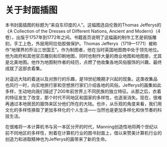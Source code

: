 # 关于封面插图

本书封面插图的标题为“来自东印度的人”。这幅图选自伦敦的Thomas Jefferys的《A Collection of the Dresses of Different Nations, Ancient and Modern》（4卷），出版于1757年到1772年之间。书籍首页说明了这幅画的制作工艺是铜版雕刻，手工上色，外层用阿拉伯胶做保护。Thomas Jefferys（1719—1771）被称作“地理界的乔治三世国王”。作为制图者，他在当时英国地图商中处于领先地位。他为政府和其他官员雕刻和印刷地图，同时也制作大量的商业地图和地图册，尤其是北美地图。他作为地图制作者的经历，点燃了他收集各地风俗服饰的兴趣，最终成就了这部衣着集。

对遥远大陆的着迷以及对旅行的乐趣，是18世纪晚期才兴起的现象。这类收集品也风行一时，向实地旅行家和空想旅行家们介绍各地的风俗。Jefferys的画集如此多样，生动地向我们描述了200年前世界上不同民族的独立特征。从那之后，衣着的特征发生了改变，那个时代不同地区和国家的多样性，也逐渐消失。现在，很难再通过本地居民的服饰来区分他们所在的大陆。也许，从乐观的角度来看，我们用文化的多样性换取了更加多样化的个人生活——当然也是更加多样化和快节奏的科技生活。

在很难将一本计算机书与另一本区分开的时代，Manning创造性地将两个世纪以前不同地区的多样性，附着在计算机行业的图书封面上，借以来赞美计算机行业的创造力和进取精神也为Jefferys的画带来了新的生命。



